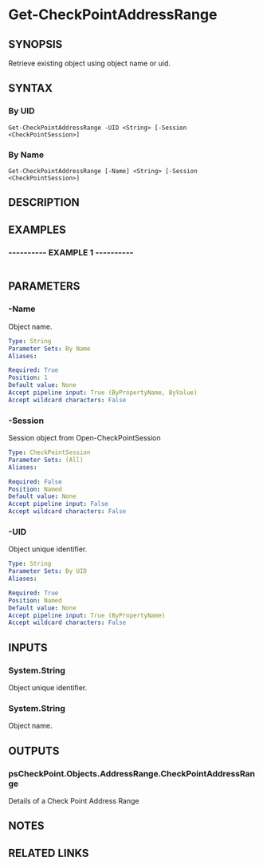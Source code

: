 # Get-CheckPointAddressRange

## SYNOPSIS
Retrieve existing object using object name or uid.

## SYNTAX

### By UID
```
Get-CheckPointAddressRange -UID <String> [-Session <CheckPointSession>]
```

### By Name
```
Get-CheckPointAddressRange [-Name] <String> [-Session <CheckPointSession>]
```

## DESCRIPTION

## EXAMPLES

### ----------  EXAMPLE 1  ----------
```

```

## PARAMETERS

### -Name
Object name.

```yaml
Type: String
Parameter Sets: By Name
Aliases: 

Required: True
Position: 1
Default value: None
Accept pipeline input: True (ByPropertyName, ByValue)
Accept wildcard characters: False
```

### -Session
Session object from Open-CheckPointSession

```yaml
Type: CheckPointSession
Parameter Sets: (All)
Aliases: 

Required: False
Position: Named
Default value: None
Accept pipeline input: False
Accept wildcard characters: False
```

### -UID
Object unique identifier.

```yaml
Type: String
Parameter Sets: By UID
Aliases: 

Required: True
Position: Named
Default value: None
Accept pipeline input: True (ByPropertyName)
Accept wildcard characters: False
```

## INPUTS

### System.String
Object unique identifier.

### System.String
Object name.

## OUTPUTS

### psCheckPoint.Objects.AddressRange.CheckPointAddressRange
Details of a Check Point Address Range

## NOTES

## RELATED LINKS

